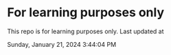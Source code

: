 # For learning purposes only
This repo is for learning purposes only.
Last updated at

Sunday, January 21, 2024 3:44:04 PM

